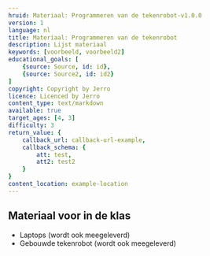 ```yaml
---
hruid: Materiaal: Programmeren van de tekenrobot-v1.0.0
version: 1
language: nl
title: Materiaal: Programmeren van de tekenrobot
description: Lijst materiaal
keywords: [voorbeeld, voorbeeld2]
educational_goals: [
    {source: Source, id: id}, 
    {source: Source2, id: id2}
]
copyright: Copyright by Jerro
licence: Licenced by Jerro
content_type: text/markdown
available: true
target_ages: [4, 3]
difficulty: 3
return_value: {
    callback_url: callback-url-example,
    callback_schema: {
        att: test,
        att2: test2
    }
}
content_location: example-location
---
```


## Materiaal voor in de klas

* Laptops (wordt ook meegeleverd)
* Gebouwde tekenrobot (wordt ook meegeleverd)
